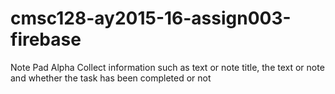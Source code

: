 # cmsc128-ay2015-16-assign003-firebase
Note Pad Alpha
Collect information such as text or note title, the text or note and whether the task has been completed or not
